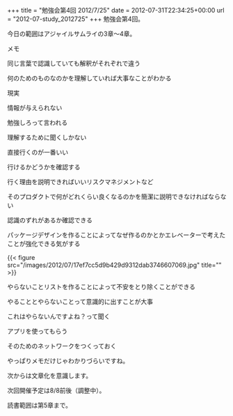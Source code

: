 +++
title = "勉強会第4回 2012/7/25"
date = 2012-07-31T22:34:25+00:00
url = "2012-07-study_2012725"
+++
勉強会第4回。
  
今日の範囲はアジャイルサムライの3章〜4章。

メモ

同じ言葉で認識していても解釈がそれぞれで違う

何のためのものなのかを理解していれば大事なことがわかる
  
現実
  
情報が与えられない
  
勉強しろって言われる
  
理解するために聞くしかない
  
直接行くのが一番いい
  
行けるかどうかを確認する
  
行く理由を説明できればいいリスクマネジメントなど

そのプロダクトで何がどれくらい良くなるのかを簡潔に説明できなければならない
  
認識のずれがあるか確認できる

パッケージデザインを作ることによってなぜ作るのかとかエレベーターで考えたことが強化できる気がする

{{< figure src="/images/2012/07/17ef7cc5d9b429d9312dab3746607069.jpg" title="" >}}

やらないことリストを作ることによって不安をとり除くことができる
  
やることとやらないことって意識的に出すことが大事
  
これはやらないんですよね？って聞く

アプリを使ってもらう
  
そのためのネットワークをつくっておく

やっぱりメモだけじゃわかりづらいですね。
  
次からは文章化を意識します。
  
次回開催予定は8/8前後（調整中）。
  
読書範囲は第5章まで。
